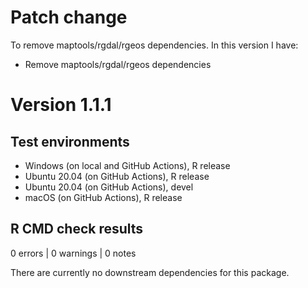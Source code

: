 # Patch change
To remove maptools/rgdal/rgeos dependencies. In this version I have:

* Remove maptools/rgdal/rgeos dependencies

# Version 1.1.1

## Test environments
* Windows (on local and GitHub Actions), R release
* Ubuntu 20.04 (on GitHub Actions), R release
* Ubuntu 20.04 (on GitHub Actions), devel
* macOS (on GitHub Actions), R release

## R CMD check results

0 errors | 0 warnings | 0 notes

There are currently no downstream dependencies for this package.